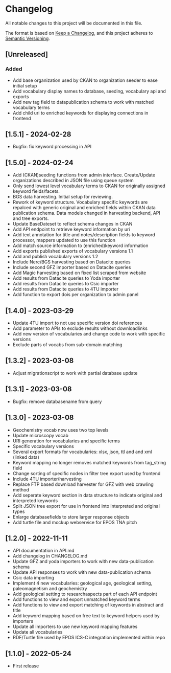 # Changelog

All notable changes to this project will be documented in this file.

The format is based on [Keep a Changelog](https://keepachangelog.com/en/1.0.0/),
and this project adheres to [Semantic Versioning](https://semver.org/spec/v2.0.0.html).

## [Unreleased]

### Added

- Add base organization used by CKAN to organization seeder to ease initial setup
- Add vocabulary display names to database, seeding, vocabulary api and exports
- Add new tag field to datapublication schema to work with matched vocabulary terms
- Add child uri to enriched keywords for displaying connections in frontend 

## [1.5.1] - 2024-02-28

- Bugfix: fix keyword processing in API

## [1.5.0] - 2024-02-24

- Add (CKAN)seeding functions from admin interface. Create/Update organizations described in JSON file using queue system
- Only send lowest level vocabulary terms to CKAN for originally assigned keyword fields/facets.
- BGS data harvesting. Initial setup for reviewing.
- Rework of keyword structure. Vocabulary specific keywords are repalced with generic original and enriched fields within 
CKAN data publication schema. Data models changed in harvesting backend, API and tree exports. 
- Update BaseDateset to reflect schema changes in CKAN
- Add API endpoint to retrieve keyword information by uri
- Add text annotation for title and notes/description fields to keyword processor, mappers updated to use this function
- Add match source information to (enriched)keyword information
- Add exports published exports of vocabulary versions 1.1
- Add and publish vocabulary versions 1.2
- Include Nerc/BGS harvesting based on Datacite queries
- Include second GFZ importer based on Datacite queries
- Add Magic harvesting based on fixed list scraped from website
- Add results from Datacite queries to Yoda importer
- Add results from Datacite queries to Csic importer
- Add results from Datacite queries to 4TU importer
- Add function to export dois per organization to admin panel

## [1.4.0] - 2023-03-29

- Update 4TU import to not use specific version doi references
- Add parameter to APIs to exclude results without downloadlinks
- Add new version of vocabularies and change code to work with specific versions
- Exclude parts of vocabs from sub-domain matching

## [1.3.2] - 2023-03-08

- Adjust migrationscript to work with partial database update

## [1.3.1] - 2023-03-08

- Bugfix: remove databasename from query

## [1.3.0] - 2023-03-08

- Geochemistry vocab now uses two top levels
- Update microscopy vocab
- URI generation for vocabularies and specific terms
- Specific vocabulary versions
- Several export formats for vocabularies: xlsx, json, ttl and and xml (linked data)
- Keyword mapping no longer removes matched keywords from tag_string field
- Change sorting of specific nodes in filter tree export used by frontend
- Include 4TU importer/harvesting
- Replace FTP based download harvester for GFZ with web crawling method
- Add seperate keyword section in data structure to indicate original and interpreted keywords
- Split JSON tree export for use in frontend into interpreted and original types
- Enlarge databasefields to store larger response objects
- Add turtle file and mockup webservice for EPOS TNA pitch

## [1.2.0] - 2022-11-11

- API documentation in API.md
- Add changelog in CHANGELOG.md
- Update GFZ and yoda importers to work with new data-publication schema
- Update API responses to work with new data-publication schema
- Csic data importing
- Implement 4 new vocabularies: geological age, geological setting, paleomagnetism and geochemistry
- Add geological setting to researchaspects part of each API endpoint
- Add functions to view and export unmatched keyword terms
- Add functions to view and export matching of keywords in abstract and title
- Add keyword mapping based on free text to keyword helpers used by importers
- Update all importers to use new keyword mapping features
- Update all vocabularies
- RDF/Turtle file used by EPOS ICS-C integration implemented within repo

## [1.1.0] - 2022-05-24

- First release